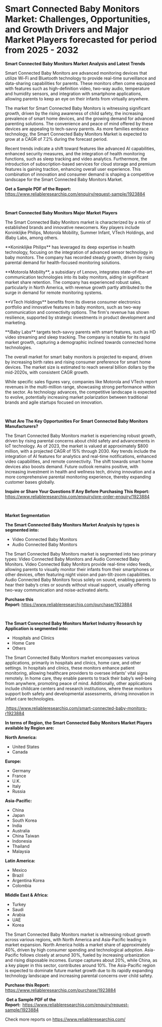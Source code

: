 <p><h1>Smart Connected Baby Monitors Market: Challenges, Opportunities, and Growth Drivers and Major Market Players forecasted for period from 2025 - 2032</h1></p><p><strong>Smart Connected Baby Monitors Market Analysis and Latest Trends</strong></p>
<p><p>Smart Connected Baby Monitors are advanced monitoring devices that utilize Wi-Fi and Bluetooth technology to provide real-time surveillance and data-sharing capabilities for parents. These monitors often come equipped with features such as high-definition video, two-way audio, temperature and humidity sensors, and integration with smartphone applications, allowing parents to keep an eye on their infants from virtually anywhere. </p><p>The market for Smart Connected Baby Monitors is witnessing significant growth, driven by the rising awareness of child safety, the increasing prevalence of smart home devices, and the growing demand for advanced parenting solutions. The convenience and peace of mind offered by these devices are appealing to tech-savvy parents. As more families embrace technology, the Smart Connected Baby Monitors Market is expected to grow at a CAGR of 7.2% during the forecast period. </p><p>Recent trends indicate a shift toward features like advanced AI capabilities, enhanced security measures, and the integration of health monitoring functions, such as sleep tracking and video analytics. Furthermore, the introduction of subscription-based services for cloud storage and premium features is gaining traction, enhancing overall user experience. This combination of innovation and consumer demand is shaping a competitive landscape for the Smart Connected Baby Monitors Market.</p></p>
<p><strong>Get a Sample PDF of the Report:&nbsp;</strong> <a href="https://www.reliableresearchiq.com/enquiry/request-sample/1923884?utm_campaign=1906&utm_medium=2&utm_source=Github&utm_content=ia&utm_term=14012025&utm_id=smart-connected-baby-monitors">https://www.reliableresearchiq.com/enquiry/request-sample/1923884</a></p>
<p>&nbsp;</p>
<p><strong>Smart Connected Baby Monitors Major Market Players</strong></p>
<p><p>The Smart Connected Baby Monitors market is characterized by a mix of established brands and innovative newcomers. Key players include Koninklijke Philips, Motorola Mobility, Summer Infant, VTech Holdings, and iBaby Labs, among others. </p><p>**Koninklijke Philips** has leveraged its deep expertise in health technology, focusing on the integration of advanced sensor technology in baby monitors. The company has recorded steady growth, driven by rising parental demand for health-focused monitoring solutions. </p><p>**Motorola Mobility**, a subsidiary of Lenovo, integrates state-of-the-art communication technologies into its baby monitors, aiding in significant market share retention. The company has experienced robust sales, particularly in North America, with revenue growth partly attributed to the surge in demand for remote monitoring systems.</p><p>**VTech Holdings** benefits from its diverse consumer electronics portfolio and innovative features in baby monitors, such as two-way communication and connectivity options. The firm's revenue has shown resilience, supported by strategic investments in product development and marketing.</p><p>**iBaby Labs** targets tech-savvy parents with smart features, such as HD video streaming and sleep tracking. The company is notable for its rapid market growth, capturing a demographic inclined towards connected home technologies.</p><p>The overall market for smart baby monitors is projected to expand, driven by increasing birth rates and rising consumer preference for smart home devices. The market size is estimated to reach several billion dollars by the mid-2020s, with consistent CAGR growth.</p><p>While specific sales figures vary, companies like Motorola and VTech report revenues in the multi-million range, showcasing strong performance within the sector. As technology advances, the competitive landscape is expected to evolve, potentially increasing market polarization between traditional brands and agile startups focused on innovation.</p></p>
<p>&nbsp;</p>
<p><strong>What Are The Key Opportunities For Smart Connected Baby Monitors Manufacturers?</strong></p>
<p><p>The Smart Connected Baby Monitors market is experiencing robust growth, driven by rising parental concerns about child safety and advancements in IoT technology. As of 2023, the market is valued at approximately $800 million, with a projected CAGR of 15% through 2030. Key trends include the integration of AI features for analytics and real-time notifications, enhanced video capabilities, and remote connectivity. The shift towards smart home devices also boosts demand. Future outlook remains positive, with increasing investment in health and wellness tech, driving innovation and a more comprehensive parental monitoring experience, thereby expanding customer bases globally.</p></p>
<p><strong>Inquire or Share Your Questions If Any Before Purchasing This Report:</strong> <a href="https://www.reliableresearchiq.com/enquiry/pre-order-enquiry/1923884?utm_campaign=1906&utm_medium=2&utm_source=Github&utm_content=ia&utm_term=14012025&utm_id=smart-connected-baby-monitors">https://www.reliableresearchiq.com/enquiry/pre-order-enquiry/1923884</a></p>
<p>&nbsp;</p>
<p><strong>Market Segmentation</strong></p>
<p><strong>The Smart Connected Baby Monitors Market Analysis by types is segmented into:</strong></p>
<p><ul><li>Video Connected Baby Monitors</li><li>Audio Connected Baby Monitors</li></ul></p>
<p><p>The Smart Connected Baby Monitors market is segmented into two primary types: Video Connected Baby Monitors and Audio Connected Baby Monitors. Video Connected Baby Monitors provide real-time video feeds, allowing parents to visually monitor their infants from their smartphones or other devices, often featuring night vision and pan-tilt-zoom capabilities. Audio Connected Baby Monitors focus solely on sound, enabling parents to hear their baby’s cries or sounds without visual support, usually offering two-way communication and noise-activated alerts.</p></p>
<p><strong>Purchase this Report:&nbsp;</strong><a href="https://www.reliableresearchiq.com/purchase/1923884?utm_campaign=1906&utm_medium=2&utm_source=Github&utm_content=ia&utm_term=14012025&utm_id=smart-connected-baby-monitors">https://www.reliableresearchiq.com/purchase/1923884</a></p>
<p>&nbsp;</p>
<p><strong>The Smart Connected Baby Monitors Market Industry Research by Application is segmented into:</strong></p>
<p><ul><li>Hospitals and Clinics</li><li>Home Care</li><li>Others</li></ul></p>
<p><p>The Smart Connected Baby Monitors market encompasses various applications, primarily in hospitals and clinics, home care, and other settings. In hospitals and clinics, these monitors enhance patient monitoring, allowing healthcare providers to oversee infants' vital signs remotely. In home care, they enable parents to track their baby’s well-being from anywhere, promoting peace of mind. Additionally, other applications include childcare centers and research institutions, where these monitors support both safety and developmental assessments, driving innovation in infant care technologies.</p></p>
<p><a href="https://www.reliableresearchiq.com/smart-connected-baby-monitors-r1923884?utm_campaign=1906&utm_medium=2&utm_source=Github&utm_content=ia&utm_term=14012025&utm_id=smart-connected-baby-monitors">&nbsp;https://www.reliableresearchiq.com/smart-connected-baby-monitors-r1923884</a></p>
<p><strong>In terms of Region, the Smart Connected Baby Monitors Market Players available by Region are:</strong></p>
<p>
    <p> <strong> North America: </strong>
        <ul>
            <li>United States</li>
            <li>Canada</li>
        </ul>
        </p> 
    <p> <strong> Europe: </strong>
        <ul>
            <li>Germany</li>
            <li>France</li>
            <li>U.K.</li>
            <li>Italy</li>
            <li>Russia</li>
        </ul>
        </p> 
    <p> <strong> Asia-Pacific: </strong>
        <ul>
            <li>China</li>
            <li>Japan</li>
            <li>South Korea</li>
            <li>India</li>
            <li>Australia</li>
            <li>China Taiwan</li>
            <li>Indonesia</li>
            <li>Thailand</li>
            <li>Malaysia</li>
        </ul>
        </p> 
    <p> <strong> Latin America: </strong>
        <ul>
            <li>Mexico</li>
            <li>Brazil</li>
            <li>Argentina Korea</li>
            <li>Colombia</li>
        </ul>
        </p> 
    <p> <strong> Middle East & Africa: </strong>
        <ul>
            <li>Turkey</li>
            <li>Saudi</li>
            <li>Arabia</li>
            <li>UAE</li>
            <li>Korea</li>
        </ul>
    </p>
    </p>
<p><p>The Smart Connected Baby Monitors market is witnessing robust growth across various regions, with North America and Asia-Pacific leading in market expansion. North America holds a market share of approximately 40%, driven by high consumer spending and technological adoption. Asia-Pacific follows closely at around 30%, fueled by increasing urbanization and rising disposable incomes. Europe captures about 20%, while China, as a key player in this sector, contributes around 10%. The Asia-Pacific region is expected to dominate future market growth due to its rapidly expanding technology landscape and increasing parental concerns over child safety.</p></p>
<p><strong>Purchase this Report: </strong><a href="https://www.reliableresearchiq.com/purchase/1923884?utm_campaign=1906&utm_medium=2&utm_source=Github&utm_content=ia&utm_term=14012025&utm_id=smart-connected-baby-monitors">https://www.reliableresearchiq.com/purchase/1923884</a></p>
<p>&nbsp;<strong>Get a Sample PDF of the Report:&nbsp;&nbsp;</strong><a href="https://www.reliableresearchiq.com/enquiry/request-sample/1923884?utm_campaign=1906&utm_medium=2&utm_source=Github&utm_content=ia&utm_term=14012025&utm_id=smart-connected-baby-monitors">https://www.reliableresearchiq.com/enquiry/request-sample/1923884</a></p>
<p><strong></strong></p>
<p>Check more reports on <a href="https://www.reliableresearchiq.com/?utm_campaign=1906&utm_medium=2&utm_source=Github&utm_content=ia&utm_term=14012025&utm_id=smart-connected-baby-monitors">https://www.reliableresearchiq.com/</a></p>